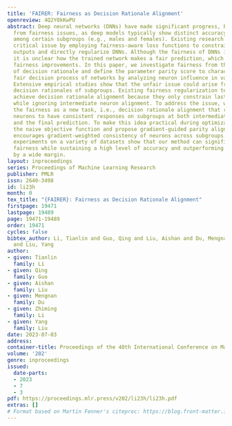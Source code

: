 ```yaml
---
title: 'FAIRER: Fairness as Decision Rationale Alignment'
openreview: 4Q2Y0kKwPU
abstract: Deep neural networks (DNNs) have made significant progress, but often suffer
  from fairness issues, as deep models typically show distinct accuracy differences
  among certain subgroups (e.g., males and females). Existing research addresses this
  critical issue by employing fairness-aware loss functions to constrain the last-layer
  outputs and directly regularize DNNs. Although the fairness of DNNs is improved,
  it is unclear how the trained network makes a fair prediction, which limits future
  fairness improvements. In this paper, we investigate fairness from the perspective
  of decision rationale and define the parameter parity score to characterize the
  fair decision process of networks by analyzing neuron influence in various subgroups.
  Extensive empirical studies show that the unfair issue could arise from the unaligned
  decision rationales of subgroups. Existing fairness regularization terms fail to
  achieve decision rationale alignment because they only constrain last-layer outputs
  while ignoring intermediate neuron alignment. To address the issue, we formulate
  the fairness as a new task, i.e., decision rationale alignment that requires DNNs’
  neurons to have consistent responses on subgroups at both intermediate processes
  and the final prediction. To make this idea practical during optimization, we relax
  the naive objective function and propose gradient-guided parity alignment, which
  encourages gradient-weighted consistency of neurons across subgroups. Extensive
  experiments on a variety of datasets show that our method can significantly enhance
  fairness while sustaining a high level of accuracy and outperforming other approaches
  by a wide margin.
layout: inproceedings
series: Proceedings of Machine Learning Research
publisher: PMLR
issn: 2640-3498
id: li23h
month: 0
tex_title: "{FAIRER}: Fairness as Decision Rationale Alignment"
firstpage: 19471
lastpage: 19489
page: 19471-19489
order: 19471
cycles: false
bibtex_author: Li, Tianlin and Guo, Qing and Liu, Aishan and Du, Mengnan and Li, Zhiming
  and Liu, Yang
author:
- given: Tianlin
  family: Li
- given: Qing
  family: Guo
- given: Aishan
  family: Liu
- given: Mengnan
  family: Du
- given: Zhiming
  family: Li
- given: Yang
  family: Liu
date: 2023-07-03
address: 
container-title: Proceedings of the 40th International Conference on Machine Learning
volume: '202'
genre: inproceedings
issued:
  date-parts:
  - 2023
  - 7
  - 3
pdf: https://proceedings.mlr.press/v202/li23h/li23h.pdf
extras: []
# Format based on Martin Fenner's citeproc: https://blog.front-matter.io/posts/citeproc-yaml-for-bibliographies/
---
```

